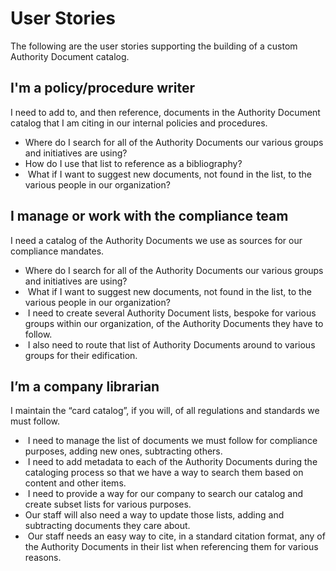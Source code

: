 # User Stories

The following are the user stories supporting the building of a custom Authority Document catalog.

## I'm a policy/procedure writer <a href="#_toc99020261" id="_toc99020261"></a>

I need to add to, and then reference, documents in the Authority Document catalog that I am citing in our internal policies and procedures. 

* Where do I search for all of the Authority Documents our various groups and initiatives are using? 
* How do I use that list to reference as a bibliography?
*  What if I want to suggest new documents, not found in the list, to the various people in our organization?   

## I manage or work with the compliance team <a href="#_toc99020262" id="_toc99020262"></a>

I need a catalog of the Authority Documents we use as sources for our compliance mandates.

* Where do I search for all of the Authority Documents our various groups and initiatives are using?
*  What if I want to suggest new documents, not found in the list, to the various people in our organization?
*  I need to create several Authority Document lists, bespoke for various groups within our organization, of the Authority Documents they have to follow.
*  I also need to route that list of Authority Documents around to various groups for their edification.   

## I’m a company librarian <a href="#_toc99020263" id="_toc99020263"></a>

I maintain the “card catalog”, if you will, of all regulations and standards we must follow.

*  I need to manage the list of documents we must follow for compliance purposes, adding new ones, subtracting others.
*  I need to add metadata to each of the Authority Documents during the cataloging process so that we have a way to search them based on content and other items.
*  I need to provide a way for our company to search our catalog and create subset lists for various purposes. 
* Our staff will also need a way to update those lists, adding and subtracting documents they care about.
*  Our staff needs an easy way to cite, in a standard citation format, any of the Authority Documents in their list when referencing them for various reasons.

